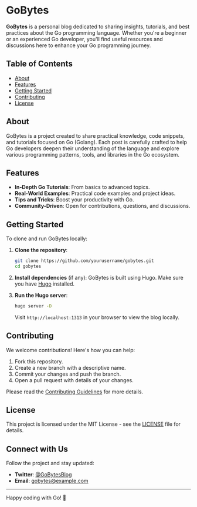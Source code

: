 # GoBytes

**GoBytes** is a personal blog dedicated to sharing insights, tutorials, and best practices about the Go programming language. Whether you're a beginner or an experienced Go developer, you'll find useful resources and discussions here to enhance your Go programming journey.

## Table of Contents

- [About](#about)
- [Features](#features)
- [Getting Started](#getting-started)
- [Contributing](#contributing)
- [License](#license)

## About

GoBytes is a project created to share practical knowledge, code snippets, and tutorials focused on Go (Golang). Each post is carefully crafted to help Go developers deepen their understanding of the language and explore various programming patterns, tools, and libraries in the Go ecosystem.

## Features

- **In-Depth Go Tutorials**: From basics to advanced topics.
- **Real-World Examples**: Practical code examples and project ideas.
- **Tips and Tricks**: Boost your productivity with Go.
- **Community-Driven**: Open for contributions, questions, and discussions.

## Getting Started

To clone and run GoBytes locally:

1. **Clone the repository**:
    ```bash
    git clone https://github.com/yourusername/gobytes.git
    cd gobytes
    ```

2. **Install dependencies** (if any):
   GoBytes is built using Hugo. Make sure you have [Hugo](https://gohugo.io/getting-started/quick-start/) installed.

3. **Run the Hugo server**:
    ```bash
    hugo server -D
    ```
   
   Visit `http://localhost:1313` in your browser to view the blog locally.

## Contributing

We welcome contributions! Here's how you can help:

1. Fork this repository.
2. Create a new branch with a descriptive name.
3. Commit your changes and push the branch.
4. Open a pull request with details of your changes.

Please read the [Contributing Guidelines](CONTRIBUTING.md) for more details.

## License

This project is licensed under the MIT License - see the [LICENSE](LICENSE) file for details.

## Connect with Us

Follow the project and stay updated:

- **Twitter**: [@GoBytesBlog](https://twitter.com/GoBytesBlog)
- **Email**: gobytes@example.com

---

Happy coding with Go! 🐹
